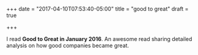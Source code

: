 +++
date = "2017-04-10T07:53:40-05:00"
title = "good to great"
draft = true

+++

I read **Good to Great in January 2016**. An awesome read sharing detailed analysis on how good companies became great.
